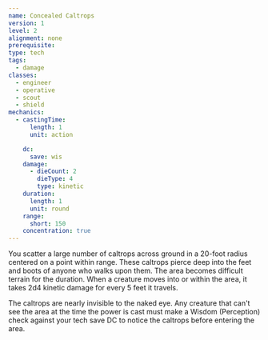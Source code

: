```yaml
---
name: Concealed Caltrops
version: 1
level: 2
alignment: none
prerequisite: 
type: tech
tags:
  - damage
classes:
  - engineer
  - operative
  - scout
  - shield
mechanics:
  - castingTime:
      length: 1
      unit: action

    dc:
      save: wis
    damage:
      - dieCount: 2
        dieType: 4
        type: kinetic
    duration:
      length: 1
      unit: round
    range:
      short: 150
    concentration: true
---
```

You scatter a large number of caltrops across ground in a 20-foot radius centered on a point within range. These caltrops pierce deep into the feet and boots of anyone who walks upon them. The area becomes difficult terrain for the duration. When a creature moves into or within the area, it takes 2d4 kinetic damage for every 5 feet it travels.

The caltrops are nearly invisible to the naked eye. Any creature that can't see the area at the time the power is cast must make a Wisdom (Perception) check against your tech save DC to notice the caltrops before entering the area.
    